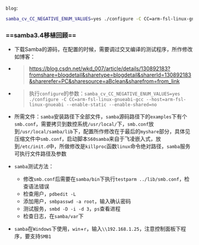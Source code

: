 `blog`:

```bash
samba_cv_CC_NEGATIVE_ENUM_VALUES=yes ./configure -C CC=arm-fsl-linux-gnueabi-gcc --host=arm-fsl-linux-gnueabi --enable-static --enable-shared=no
```

### ==samba3.4移植回顾==

- 下载Samba的源码，在配置的时候，需要调过交叉编译的测试程序，所作修改如博客：

- > https://blog.csdn.net/wkd_007/article/details/130892183?fromshare=blogdetail&sharetype=blogdetail&sharerId=130892183&sharerefer=PC&sharesource=aBclean&sharefrom=from_link

- > 执行`configure`的参数：`samba_cv_CC_NEGATIVE_ENUM_VALUES=yes ./configure -C CC=arm-fsl-linux-gnueabi-gcc --host=arm-fsl-linux-gnueabi --enable-static --enable-shared=no`

- 所需文件：`samba`安装路径下全部文件，`samba`源码路径下的`examples`下有个`smb.conf`，需要拷贝到数控系统`/usr/local/`下，`smb.conf`放到`/usr/local/samba/lib`下，配置所作修改在于最后的`myshare`部分，具体见压缩文件中`smb.conf`，启动脚本`S60samba`来自于飞凌嵌入式，放到`/etc/init.d`中，所做修改是`killproc`函数`linux`命令绝对路径，`samba`服务可执行文件路径及参数

- `samba`测试方法：

  - 修改`smb.conf`后需要在`samba/bin`下执行`testparm ../lib/smb.conf`，检查语法错误
  - 检查用户，`pdbedit -L`
  - 添加用户，`smbpasswd -a root`，输入确认密码
  - 测试服务，`smbd -D -i -d 3`，`ps`查看进程
  - 检查日志，在`samba/var`下

- `samba`在`Windows`下使用，`win`+`r`，输入`\\192.168.1.25`，注意控制面板下程序，要支持`SMB1`

